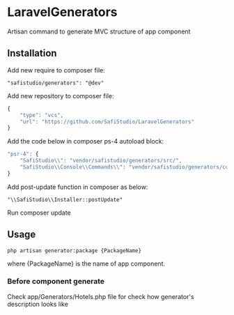 # LaravelGenerators
Artisan command to generate MVC structure of app component

## Installation
Add new require to composer file:

`
"safistudio/generators": "@dev"
`

Add new repository to composer file:

```javascript
{
    "type": "vcs",
    "url": "https://github.com/SafiStudio/LaravelGenerators"
}
```

Add the code below in composer ps-4 autoload block:

```javascript
"psr-4": {
    "SafiStudio\\": "vendor/safistudio/generators/src/",
    "SafiStudio\\Console\\Commands\\": "vendor/safistudio/generators/commands/"
}
```

Add post-update function in composer as below:

`
"\\SafiStudio\\Installer::postUpdate"
`

Run composer update

## Usage

`
php artisan generator:package {PackageName}
`

where {PackageName} is the name of app component.

### Before component generate

Check app/Generators/Hotels.php file for check how generator's description looks like